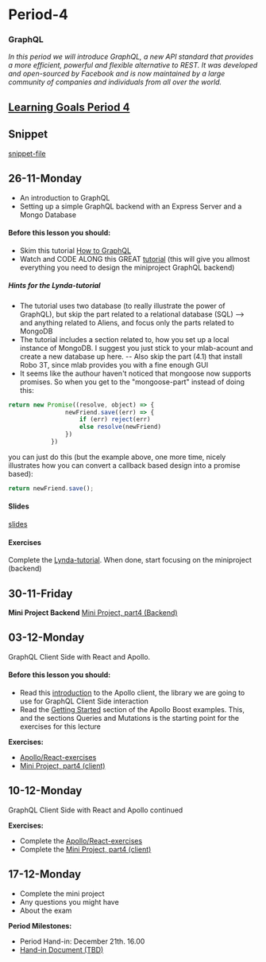 # Period-4 
### GraphQL

*In this period we will introduce GraphQL, a new API standard that provides a more efficient, powerful and flexible alternative to REST. It was developed and open-sourced by Facebook and is now maintained by a large community of companies and individuals from all over the world.*

## [Learning Goals Period 4](https://docs.google.com/document/d/1svHB2Dp6aSfST5zaXUtpNyVy9EpO5Wpvts3_YSW934w/edit?usp=sharing)

## Snippet
[snippet-file](https://docs.google.com/document/d/1eCjER3j_-YnoOlPwyRTn8FbV9GLxsq2Uely6c20IMg4/edit?usp=sharing)

## 26-11-Monday
* An introduction to GraphQL
* Setting up a simple GraphQL backend with an Express Server and a Mongo Database

#### Before this lesson you should:

- Skim this tutorial [How to GraphQL]( https://www.howtographql.com/)
- Watch and CODE ALONG this GREAT [tutorial](https://www.lynda.com/GraphQL-tutorials/GraphQL-Essential-Training/614315-2.html) (this will give you allmost everything you need to design the miniproject GraphQL backend)
##### Hints for the Lynda-tutorial
- The tutorial uses two database (to really illustrate the power of GraphQL), but skip the part related to a relational database (SQL) --> and anything related to Aliens, and focus only the parts related to MongoDB
- The tutorial includes a section related to, how you set up a local instance of MongoDB. I suggest you just stick to your mlab-acount and create a new database up here.
-- Also skip the part (4.1) that install Robo 3T, since mlab provides you with a fine enough GUI
- It seems like the authour haven't noticed that mongoose now supports promises. So when you get to the "mongoose-part" instead of doing this:
````javascript
return new Promise((resolve, object) => {
                newFriend.save((err) => {
                    if (err) reject(err)
                    else resolve(newFriend)
                })
            }) 
````
you can just do this (but the example above, one more time, nicely illustrates how you can convert a callback based design into a promise based):

````javascript 
return newFriend.save();
````

#### Slides
[slides](https://docs.google.com/presentation/d/1Uc6r_hDfaOX0XiDidJblAd_x613hKKZU1JtbSe5DjMM/edit?usp=sharing)

#### Exercises
Complete the  [Lynda-tutorial](https://www.lynda.com/GraphQL-tutorials/GraphQL-Essential-Training/614315-2.html).
When done, start focusing on the miniproject (backend)

## 30-11-Friday

**Mini Project Backend** 
[Mini Project, part4 (Backend)](https://docs.google.com/document/d/11i1RJAfjQMgU-6RTLjcJNYyXRtAQzZOJFI-j4Kf2LVA/edit?usp=sharing)

## 03-12-Monday
GraphQL Client Side with React and Apollo. 

#### Before this lesson you should:

- Read this [introduction](https://www.apollographql.com/docs/react/) to the Apollo client, the library we are going to use for GraphQL Client Side interaction
- Read the [Getting Started](https://www.apollographql.com/docs/react/essentials/get-started.html) section of the Apollo Boost examples. This, and the sections Queries and Mutations is the starting point for the exercises for this lecture

**Exercises:** 
- [Apollo/React-exercises](https://docs.google.com/document/d/1IIFoYyl3CMuSQ8oGHyGZBWh3-SroFyoaQWn-LPI9qVc/edit?usp=sharing)
- [Mini Project, part4 (client)](https://docs.google.com/document/d/11i1RJAfjQMgU-6RTLjcJNYyXRtAQzZOJFI-j4Kf2LVA/edit?usp=sharing)

## 10-12-Monday
GraphQL Client Side with React and Apollo continued 

**Exercises:** 
- Complete the [Apollo/React-exercises](https://docs.google.com/document/d/1IIFoYyl3CMuSQ8oGHyGZBWh3-SroFyoaQWn-LPI9qVc/edit?usp=sharing)
- Complete the [Mini Project, part4 (client)](https://docs.google.com/document/d/1IIFoYyl3CMuSQ8oGHyGZBWh3-SroFyoaQWn-LPI9qVc/edit?usp=sharing)

## 17-12-Monday
- Complete the mini project
- Any questions you might have
- About the exam

**Period Milestones:**
* Period Hand-in: December 21th. 16.00
* [Hand-in Document (TBD)](#)

